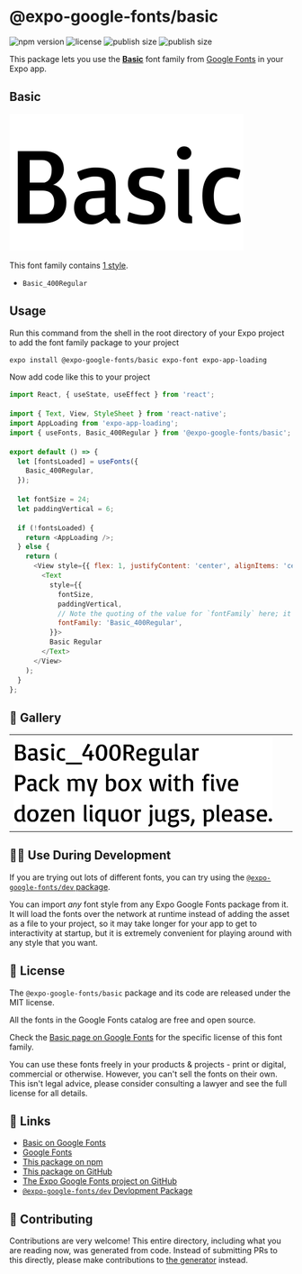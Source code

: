 # @expo-google-fonts/basic

![npm version](https://flat.badgen.net/npm/v/@expo-google-fonts/basic)
![license](https://flat.badgen.net/github/license/expo/google-fonts)
![publish size](https://flat.badgen.net/packagephobia/install/@expo-google-fonts/basic)
![publish size](https://flat.badgen.net/packagephobia/publish/@expo-google-fonts/basic)

This package lets you use the [**Basic**](https://fonts.google.com/specimen/Basic) font family from [Google Fonts](https://fonts.google.com/) in your Expo app.

## Basic

![Basic](./font-family.png)

This font family contains [1 style](#-gallery).

- `Basic_400Regular`

## Usage

Run this command from the shell in the root directory of your Expo project to add the font family package to your project
```sh
expo install @expo-google-fonts/basic expo-font expo-app-loading
```

Now add code like this to your project
```js
import React, { useState, useEffect } from 'react';

import { Text, View, StyleSheet } from 'react-native';
import AppLoading from 'expo-app-loading';
import { useFonts, Basic_400Regular } from '@expo-google-fonts/basic';

export default () => {
  let [fontsLoaded] = useFonts({
    Basic_400Regular,
  });

  let fontSize = 24;
  let paddingVertical = 6;

  if (!fontsLoaded) {
    return <AppLoading />;
  } else {
    return (
      <View style={{ flex: 1, justifyContent: 'center', alignItems: 'center' }}>
        <Text
          style={{
            fontSize,
            paddingVertical,
            // Note the quoting of the value for `fontFamily` here; it expects a string!
            fontFamily: 'Basic_400Regular',
          }}>
          Basic Regular
        </Text>
      </View>
    );
  }
};

```

## 🔡 Gallery


||||
|-|-|-|
|![Basic_400Regular](./Basic_400Regular.ttf.png)||||


## 👩‍💻 Use During Development

If you are trying out lots of different fonts, you can try using the [`@expo-google-fonts/dev` package](https://github.com/expo/google-fonts/tree/master/font-packages/dev#readme).

You can import *any* font style from any Expo Google Fonts package from it. It will load the fonts
over the network at runtime instead of adding the asset as a file to your project, so it may take longer
for your app to get to interactivity at startup, but it is extremely convenient
for playing around with any style that you want.

## 📖 License

The `@expo-google-fonts/basic` package and its code are released under the MIT license.

All the fonts in the Google Fonts catalog are free and open source.

Check the [Basic page on Google Fonts](https://fonts.google.com/specimen/Basic) for the specific license of this font family.

You can use these fonts freely in your products & projects - print or digital, commercial or otherwise. However, you can't sell the fonts on their own. This isn't legal advice, please consider consulting a lawyer and see the full license for all details.

## 🔗 Links

- [Basic on Google Fonts](https://fonts.google.com/specimen/Basic)
- [Google Fonts](https://fonts.google.com/)
- [This package on npm](https://www.npmjs.com/package/@expo-google-fonts/basic)
- [This package on GitHub](https://github.com/expo/google-fonts/tree/master/font-packages/basic)
- [The Expo Google Fonts project on GitHub](https://github.com/expo/google-fonts)
- [`@expo-google-fonts/dev` Devlopment Package](https://github.com/expo/google-fonts/tree/master/font-packages/dev)

## 🤝 Contributing

Contributions are very welcome! This entire directory, including what you are reading now, was generated from code. Instead of submitting PRs to this directly, please make contributions to [the generator](https://github.com/expo/google-fonts/tree/master/packages/generator) instead.
